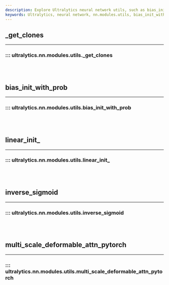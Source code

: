 ```yaml
---
description: Explore Ultralytics neural network utils, such as bias_init_with_prob, inverse_sigmoid and multi_scale_deformable_attn_pytorch functions.
keywords: Ultralytics, neural network, nn.modules.utils, bias_init_with_prob, inverse_sigmoid, multi_scale_deformable_attn_pytorch
---
```


## _get_clones
---
### ::: ultralytics.nn.modules.utils._get_clones
<br><br>

## bias_init_with_prob
---
### ::: ultralytics.nn.modules.utils.bias_init_with_prob
<br><br>

## linear_init_
---
### ::: ultralytics.nn.modules.utils.linear_init_
<br><br>

## inverse_sigmoid
---
### ::: ultralytics.nn.modules.utils.inverse_sigmoid
<br><br>

## multi_scale_deformable_attn_pytorch
---
### ::: ultralytics.nn.modules.utils.multi_scale_deformable_attn_pytorch
<br><br>